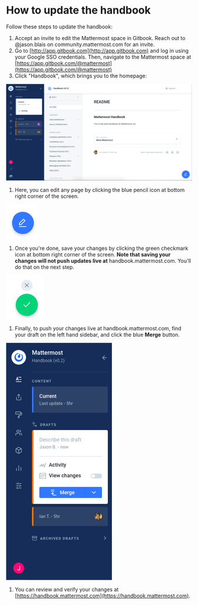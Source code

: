 # How to update the handbook

Follow these steps to update the handbook:

1. Accept an invite to edit the Mattermost space in Gitbook. Reach out to @jason.blais on community.mattermost.com for an invite.
2. Go to [http://app.gitbook.com](http://app.gitbook.com) and log in using your Google SSO credentials. Then, navigate to the Mattermost space at [https://app.gitbook.com/@mattermost](https://app.gitbook.com/@mattermost)
3. Click "Handbook", which brings you to the homepage:

![](../../.gitbook/assets/image%20%287%29.png)

1. Here, you can edit any page by clicking the blue pencil icon at bottom right corner of the screen.

![Click the blue pencil icon to edit a page](../../.gitbook/assets/image.png)

1. Once you're done, save your changes by clicking the green checkmark icon at bottom right corner of the screen. **Note that saving your changes will not push updates live at** handbook.mattermost.com. You'll do that on the next step.

![Click the green checkmark icon to save your changes](../../.gitbook/assets/image%20%281%29.png)

1. Finally, to push your changes live at handbook.mattermost.com, find your draft on the left hand sidebar, and click the blue **Merge** button.

![](../../.gitbook/assets/image%20%2811%29.png)

1. You can review and verify your changes at [https://handbook.mattermost.com](https://handbook.mattermost.com).

